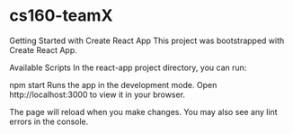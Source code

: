 # cs160-teamX

Getting Started with Create React App
This project was bootstrapped with Create React App.

Available Scripts
In the react-app project directory, you can run:

npm start
Runs the app in the development mode.
Open http://localhost:3000 to view it in your browser.

The page will reload when you make changes.
You may also see any lint errors in the console.
